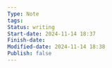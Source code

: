 ```yaml
---
Type: Note
tags: 
Status: writing
Start-date: 2024-11-14 18:37
Finish-date: 
Modified-date: 2024-11-14 18:38
Publish: false
---
```


